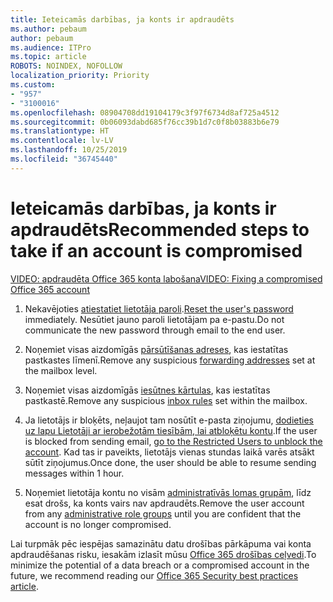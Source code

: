 ```yaml
---
title: Ieteicamās darbības, ja konts ir apdraudēts
ms.author: pebaum
author: pebaum
ms.audience: ITPro
ms.topic: article
ROBOTS: NOINDEX, NOFOLLOW
localization_priority: Priority
ms.custom:
- "957"
- "3100016"
ms.openlocfilehash: 08904708dd19104179c3f97f6734d8af725a4512
ms.sourcegitcommit: 0b06093dabd685f76cc39b1d7c0f8b03883b6e79
ms.translationtype: HT
ms.contentlocale: lv-LV
ms.lasthandoff: 10/25/2019
ms.locfileid: "36745440"
---
```

# <a name="recommended-steps-to-take-if-an-account-is-compromised"></a><span data-ttu-id="ed266-102">Ieteicamās darbības, ja konts ir apdraudēts</span><span class="sxs-lookup"><span data-stu-id="ed266-102">Recommended steps to take if an account is compromised</span></span>

[<span data-ttu-id="ed266-103">VIDEO: apdraudēta Office 365 konta labošana</span><span class="sxs-lookup"><span data-stu-id="ed266-103">VIDEO: Fixing a compromised Office 365 account</span></span>](https://www.microsoft.com/videoplayer/embed/RE2jvOb?pid=ocpVideo0-innerdiv-oneplayer&amp;postJsllMsg=true&amp;maskLevel=20&amp;autoplay=true)
  
1. <span data-ttu-id="ed266-104">Nekavējoties [atiestatiet lietotāja paroli](https://docs.microsoft.com/office365/admin/add-users/reset-passwords).</span><span class="sxs-lookup"><span data-stu-id="ed266-104">[Reset the user's password](https://docs.microsoft.com/office365/admin/add-users/reset-passwords) immediately.</span></span> <span data-ttu-id="ed266-105">Nesūtiet jauno paroli lietotājam pa e-pastu.</span><span class="sxs-lookup"><span data-stu-id="ed266-105">Do not communicate the new password through email to the end user.</span></span>

2. <span data-ttu-id="ed266-106">Noņemiet visas aizdomīgās [pārsūtīšanas adreses](https://docs.microsoft.com/office365/admin/email/configure-email-forwarding), kas iestatītas pastkastes līmenī.</span><span class="sxs-lookup"><span data-stu-id="ed266-106">Remove any suspicious [forwarding addresses](https://docs.microsoft.com/office365/admin/email/configure-email-forwarding) set at the mailbox level.</span></span>

3. <span data-ttu-id="ed266-107">Noņemiet visas aizdomīgās [iesūtnes kārtulas](https://support.office.com/article/1433E3A0-7FB0-4999-B536-50E05CB67FED), kas iestatītas pastkastē.</span><span class="sxs-lookup"><span data-stu-id="ed266-107">Remove any suspicious [inbox rules](https://support.office.com/article/1433E3A0-7FB0-4999-B536-50E05CB67FED) set within the mailbox.</span></span>

4. <span data-ttu-id="ed266-108">Ja lietotājs ir bloķēts, neļaujot tam nosūtīt e-pasta ziņojumu, [dodieties uz lapu Lietotāji ar ierobežotām tiesībām, lai atbloķētu kontu](https://protection.office.com/?hash=/restrictedusers).</span><span class="sxs-lookup"><span data-stu-id="ed266-108">If the user is blocked from sending email, [go to the Restricted Users to unblock the account](https://protection.office.com/?hash=/restrictedusers).</span></span> <span data-ttu-id="ed266-109">Kad tas ir paveikts, lietotājs vienas stundas laikā varēs atsākt sūtīt ziņojumus.</span><span class="sxs-lookup"><span data-stu-id="ed266-109">Once done, the user should be able to resume sending messages within 1 hour.</span></span>

5. <span data-ttu-id="ed266-110">Noņemiet lietotāja kontu no visām [administratīvās lomas grupām](https://docs.microsoft.com//office365/admin/add-users/assign-admin-roles), līdz esat drošs, ka konts vairs nav apdraudēts.</span><span class="sxs-lookup"><span data-stu-id="ed266-110">Remove the user account from any [administrative role groups](https://docs.microsoft.com//office365/admin/add-users/assign-admin-roles) until you are confident that the account is no longer compromised.</span></span>

<span data-ttu-id="ed266-111">Lai turpmāk pēc iespējas samazinātu datu drošības pārkāpuma vai konta apdraudēšanas risku, iesakām izlasīt mūsu [Office 365 drošības ceļvedi](https://docs.microsoft.com//office365/securitycompliance/security-roadmap).</span><span class="sxs-lookup"><span data-stu-id="ed266-111">To minimize the potential of a data breach or a compromised account in the future, we recommend reading our [Office 365 Security best practices article](https://docs.microsoft.com//office365/securitycompliance/security-roadmap).</span></span>
  